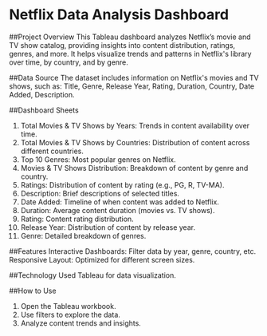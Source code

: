 # Netflix Data Analysis Dashboard
##Project Overview
This Tableau dashboard analyzes Netflix’s movie and TV show catalog, providing insights into content distribution, ratings, genres, and more. It helps visualize trends and patterns in Netflix's library over time, by country, and by genre.

##Data Source
The dataset includes information on Netflix's movies and TV shows, such as:
Title, Genre, Release Year, Rating, Duration, Country, Date Added, Description.

##Dashboard Sheets
1) Total Movies & TV Shows by Years: Trends in content availability over time.
2) Total Movies & TV Shows by Countries: Distribution of content across different countries.
3) Top 10 Genres: Most popular genres on Netflix.
4) Movies & TV Shows Distribution: Breakdown of content by genre and country.
5) Ratings: Distribution of content by rating (e.g., PG, R, TV-MA).
6) Description: Brief descriptions of selected titles.
7) Date Added: Timeline of when content was added to Netflix.
8) Duration: Average content duration (movies vs. TV shows).
9) Rating: Content rating distribution.
10) Release Year: Distribution of content by release year.
11) Genre: Detailed breakdown of genres.

##Features
Interactive Dashboards: Filter data by year, genre, country, etc.
Responsive Layout: Optimized for different screen sizes.

##Technology Used
Tableau for data visualization.

##How to Use
1) Open the Tableau workbook.
2) Use filters to explore the data.
3) Analyze content trends and insights.
